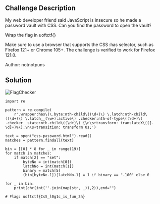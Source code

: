 ## Challenge Description 

My web developer friend said JavaScript is insecure so he made a password vault with CSS. Can you find the password to open the vault?

Wrap the flag in uoftctf{}

Make sure to use a browser that supports the CSS :has selector, such as Firefox 121+ or Chrome 105+. The challenge is verified to work for Firefox 121.0.

Author: notnotpuns

## Solution

![FlagChecker](https://github.com/datvn09/CTF_writeup/assets/157048397/1bf0cffd-73c1-405e-87d7-868dd8f4c526)

```
import re

pattern = re.compile(
    r'.wrapper:has\(\.byte:nth-child\((\d+)\) \.latch:nth-child\((\d+)\) \.latch__(\w+):active\) .checker:nth-of-type\((\d+)\) .checker__state:nth-child\((\d+)\) {\n\s+transform: translateX\(([-\d]+)%\);\n\s+transition: transform 0s;')

text = open("css-password.html").read()
matches = pattern.findall(text)

bin = [[0] * 8 for _ in range(19)]
for match in matches:
    if match[2] == "set":
        byteNo = int(match[0])
        latchNo = int(match[1])
        binary = match[5]
        (bin[byteNo-1])[latchNo-1] = 1 if binary == "-100" else 0

for _ in bin:
    print(chr(int(''.join(map(str, _)),2)),end="")

# Flag: uoftctf{CsS_l0g1c_is_fun_3h}
```
